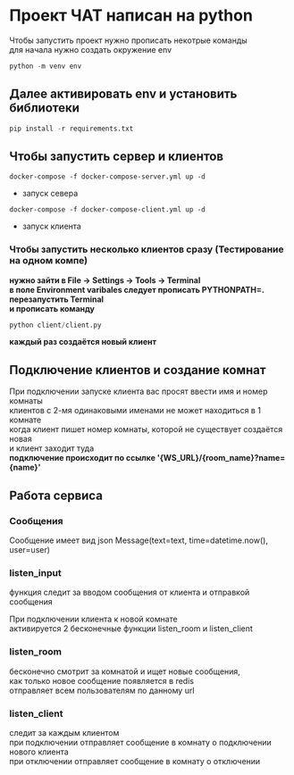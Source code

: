 # Проект ЧАТ написан на python  
  
Чтобы запустить проект нужно прописать некотрые команды  
для начала нужно создать окружение env  

```python
python -m venv env
```

## Далее активировать env и установить библиотеки 

```python 
pip install -r requirements.txt
```

## Чтобы запустить сервер и клиентов
```
docker-compose -f docker-compose-server.yml up -d
```
- запуск севера  
```
docker-compose -f docker-compose-client.yml up -d
```
- запуск клиента

### Чтобы запустить несколько клиентов сразу (Тестирование на одном компе)  
**нужно зайти в File -> Settings -> Tools -> Terminal  
в поле Environment varibales следует прописать PYTHONPATH=.  
перезапустить Terminal  
и прописать команду**

```python
python client/client.py
```  
**каждый раз создаётся новый клиент**

## Подключение клиентов и создание комнат

При подключении запуске клиента вас просят ввести имя и номер комнаты   
клиентов с 2-мя одинаковыми именами не может находиться в 1 комнате  
когда клиент пишет номер комнаты, которой не существует создаётся новая  
и клиент заходит туда  
**подключение происходит по ссылке '{WS_URL}/{room_name}?name={name}'**

## Работа сервиса
### Сообщения
Сообщение имеет вид json Message(text=text, time=datetime.now(), user=user)  

### listen_input
функция следит за вводом сообщения от клиента и отправкой сообщения

При подключении клиента к новой комнате  
активируется 2 бесконечные функции listen_room и listen_client

### listen_room  
бесконечно смотрит за комнатой и ищет новые сообщения,  
как только новое сообщение появляется в redis  
отправляет всем пользователям по данному url  

### listen_client  
следит за каждым клиентом  
при подключении отправляет сообщение в комнату о подключении нового клиента  
при отключении отправляет сообщение в комнату о отключении  



